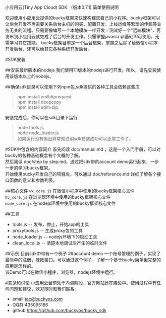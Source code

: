 小应用云(Tiny App Cloud) SDK （版本0.7.1) 简单使用说明

欢迎使用小应用云提供的bucky框架来快速构建您自己的小程序。bucky框架可以让后台开发不再需要关系后台主机的购买，配置开发，上线运维等繁琐的传统等业务无关的流程。只需要像编写一个本地模块一样开发／测试好一个“远端模块”，再发布到小应用云就完成了后台的开发工作。只需掌握javascript基础即可使用，无需学习其它技能。
bucky框架目前是一个后台框架，掌握之后除了给微信小程序开发后台，还可以给其它各种系统开发后台。

#SDK安装

##安装最新版本的nodejs
我们使用7.1版本的nodejs进行开发。所以，请先安装使用该版本以上的nodejs。

##确保sdk目录可以使用下列npm包,sdk提供的各种工具会依赖这些库
>npm install xmlhttprequest  
>npm install deepcopy  
>npm install adm-zip  

安装完成后，你可以在sdk目录下运行
>node tools.js  
>node node_loader.js   
如果运行没有抛出异常就说明sdk安装成功可以正常工作了。

#SDK中包含的内容简介
首先阅读 doc/manual.md ，这是一个入门手册，可以对bucky的各种基础概念有个大概的了解。  
然后阅读 doc/step by step.md，通过把sdk带的account demo运行起来，一步一步的学习bucky框架。  
开始使用bucky开发自己的项目后，可以通过 doc/reference.md 详细了解各个接口函数的意义和参数列表。   

##核心文件
`wx_core.js` 在微信小程序中使用的bucky框架核心文件  
`h5_core.js` 在浏览器环境中使用的bucky框架核心文件  
`node_core.js` 在nodejs环境中使用的bucky框架核心文件  

##工具
+ tools.js -- 发布，停止，开始app的工具
+ proxytools.js -- 生成proxy包的工具
+ node_loader.js -- nodejs环境下的启动工具
+ clean_local.js -- 清楚本地调试后产生的临时文件

##示例
目前sdk中带有一个例子
##account demo
一个账号管理的例子，实现了最简单的注册，登陆接口。可以通过这个例子，了解一个基于bucky简单但完整的应用是怎样的。  
该Demo可以在微信小程序，浏览器，nodejs环境中运行。  

#意见和讨论
小应用云目前处于内测阶段，官方网站还在建设中。使用过程中有任何问题和建议，欢迎随时和我们联系: 
+ email:tac@buckyos.com
+ QQ群:435095186
+ github:https://github.com/buckyos/bucky_sdk




